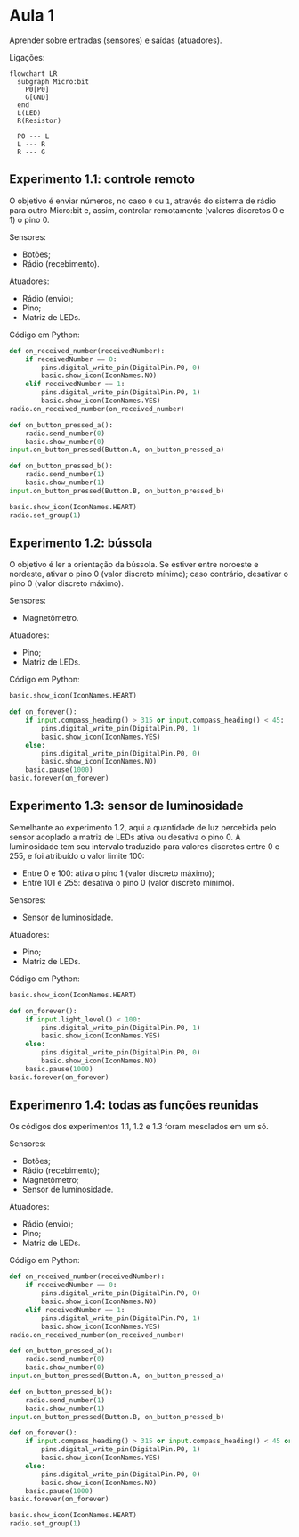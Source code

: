 # Aula 1

Aprender sobre entradas (sensores) e saídas (atuadores).

Ligações:

```mermaid
flowchart LR
  subgraph Micro:bit
    P0[P0]
    G[GND]
  end
  L(LED)
  R(Resistor)

  P0 --- L
  L --- R
  R --- G
```

## Experimento 1.1: controle remoto

O objetivo é enviar números, no caso `0` ou `1`, através do sistema de rádio para outro Micro:bit e, assim, controlar remotamente (valores discretos 0 e 1) o pino 0.

Sensores:

- Botões;
- Rádio (recebimento).

Atuadores:

- Rádio (envio);
- Pino;
- Matriz de LEDs.

Código em Python:

```python
def on_received_number(receivedNumber):
    if receivedNumber == 0:
        pins.digital_write_pin(DigitalPin.P0, 0)
        basic.show_icon(IconNames.NO)
    elif receivedNumber == 1:
        pins.digital_write_pin(DigitalPin.P0, 1)
        basic.show_icon(IconNames.YES)
radio.on_received_number(on_received_number)

def on_button_pressed_a():
    radio.send_number(0)
    basic.show_number(0)
input.on_button_pressed(Button.A, on_button_pressed_a)

def on_button_pressed_b():
    radio.send_number(1)
    basic.show_number(1)
input.on_button_pressed(Button.B, on_button_pressed_b)

basic.show_icon(IconNames.HEART)
radio.set_group(1)
```

## Experimento 1.2: bússola

O objetivo é ler a orientação da bússola. Se estiver entre noroeste e nordeste, ativar o pino 0 (valor discreto mínimo); caso contrário, desativar o pino 0 (valor discreto máximo).

Sensores:

- Magnetômetro.

Atuadores:

- Pino;
- Matriz de LEDs.

Código em Python:

```python
basic.show_icon(IconNames.HEART)

def on_forever():
    if input.compass_heading() > 315 or input.compass_heading() < 45:
        pins.digital_write_pin(DigitalPin.P0, 1)
        basic.show_icon(IconNames.YES)
    else:
        pins.digital_write_pin(DigitalPin.P0, 0)
        basic.show_icon(IconNames.NO)
    basic.pause(1000)
basic.forever(on_forever)
```

## Experimento 1.3: sensor de luminosidade

Semelhante ao experimento 1.2, aqui a quantidade de luz percebida pelo sensor acoplado a matriz de LEDs ativa ou desativa o pino 0. A luminosidade tem seu intervalo traduzido para valores discretos entre 0 e 255, e foi atribuído o valor limite 100:

- Entre 0 e 100: ativa o pino 1 (valor discreto máximo);
- Entre 101 e 255: desativa o pino 0 (valor discreto mínimo).

Sensores:

- Sensor de luminosidade.

Atuadores:

- Pino;
- Matriz de LEDs.

Código em Python:

```python
basic.show_icon(IconNames.HEART)

def on_forever():
    if input.light_level() < 100:
        pins.digital_write_pin(DigitalPin.P0, 1)
        basic.show_icon(IconNames.YES)
    else:
        pins.digital_write_pin(DigitalPin.P0, 0)
        basic.show_icon(IconNames.NO)
    basic.pause(1000)
basic.forever(on_forever)
```

## Experimenro 1.4: todas as funções reunidas

Os códigos dos experimentos 1.1, 1.2 e 1.3 foram mesclados em um só.

Sensores:

- Botões;
- Rádio (recebimento);
- Magnetômetro;
- Sensor de luminosidade.

Atuadores:

- Rádio (envio);
- Pino;
- Matriz de LEDs.

Código em Python:

```python
def on_received_number(receivedNumber):
    if receivedNumber == 0:
        pins.digital_write_pin(DigitalPin.P0, 0)
        basic.show_icon(IconNames.NO)
    elif receivedNumber == 1:
        pins.digital_write_pin(DigitalPin.P0, 1)
        basic.show_icon(IconNames.YES)
radio.on_received_number(on_received_number)

def on_button_pressed_a():
    radio.send_number(0)
    basic.show_number(0)
input.on_button_pressed(Button.A, on_button_pressed_a)

def on_button_pressed_b():
    radio.send_number(1)
    basic.show_number(1)
input.on_button_pressed(Button.B, on_button_pressed_b)

def on_forever():
    if input.compass_heading() > 315 or input.compass_heading() < 45 or input.light_level() < 100:
        pins.digital_write_pin(DigitalPin.P0, 1)
        basic.show_icon(IconNames.YES)
    else:
        pins.digital_write_pin(DigitalPin.P0, 0)
        basic.show_icon(IconNames.NO)
    basic.pause(1000)
basic.forever(on_forever)

basic.show_icon(IconNames.HEART)
radio.set_group(1)
```
